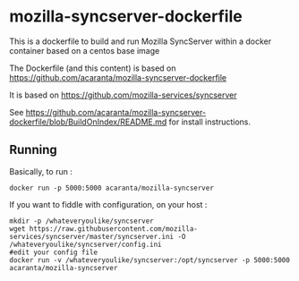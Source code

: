 mozilla-syncserver-dockerfile
=============================

This is a dockerfile to build and run Mozilla SyncServer within a docker container based on a centos base image

The Dockerfile (and this content) is based on https://github.com/acaranta/mozilla-syncserver-dockerfile

It is based on https://github.com/mozilla-services/syncserver 

See https://github.com/acaranta/mozilla-syncserver-dockerfile/blob/BuildOnIndex/README.md for install instructions.

Running
-------
Basically, to run :
```
docker run -p 5000:5000 acaranta/mozilla-syncserver
```

If you want to fiddle with configuration, on your host :
```
mkdir -p /whateveryoulike/syncserver
wget https://raw.githubusercontent.com/mozilla-services/syncserver/master/syncserver.ini -O /whateveryoulike/syncserver/config.ini
#edit your config file
docker run -v /whateveryoulike/syncserver:/opt/syncserver -p 5000:5000 acaranta/mozilla-syncserver
```
